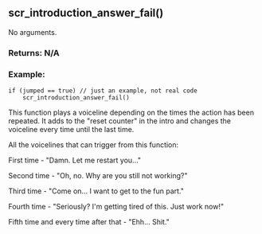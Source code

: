 ## scr_introduction_answer_fail()

No arguments.

### Returns: N/A
### Example:
```gml
if (jumped == true) // just an example, not real code
    scr_introduction_answer_fail()
```
This function plays a voiceline depending on the times the action has been repeated. It adds to the "reset counter" in the intro and changes the voiceline every time until the last time.

All the voicelines that can trigger from this function:

First time - "Damn. Let me restart you..."

Second time - "Oh, no. Why are you still not working?"

Third time - "Come on... I want to get to the fun part."

Fourth time - "Seriously? I'm getting tired of this. Just work now!"

Fifth time and every time after that - "Ehh... Shit."
